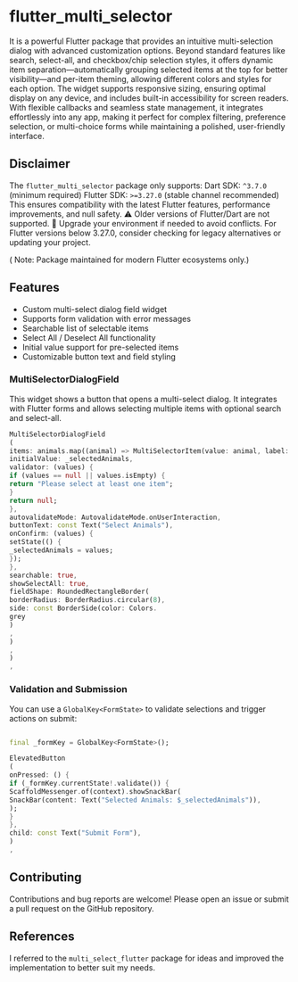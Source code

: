 # flutter_multi_selector

It is a powerful Flutter package that provides an intuitive multi-selection
dialog with advanced customization options. Beyond standard features like search, select-all, and
checkbox/chip selection styles, it offers dynamic item separation—automatically grouping selected
items at the top for better visibility—and per-item theming, allowing different colors and styles
for each option. The widget supports responsive sizing, ensuring optimal display on any device, and
includes built-in accessibility for screen readers. With flexible callbacks and seamless state
management, it integrates effortlessly into any app, making it perfect for complex filtering,
preference selection, or multi-choice forms while maintaining a polished, user-friendly interface.

## Disclaimer

The `flutter_multi_selector` package only supports:
Dart SDK: `^3.7.0` (minimum required)
Flutter SDK: `>=3.27.0` (stable channel recommended)
This ensures compatibility with the latest Flutter features, performance improvements, and null
safety.
⚠ Older versions of Flutter/Dart are not supported.
📌 Upgrade your environment if needed to avoid conflicts.
For Flutter versions below 3.27.0, consider checking for legacy alternatives or updating your
project.

( Note: Package maintained for modern Flutter ecosystems only.)

## Features

- Custom multi-select dialog field widget
- Supports form validation with error messages
- Searchable list of selectable items
- Select All / Deselect All functionality
- Initial value support for pre-selected items
- Customizable button text and field styling

### MultiSelectorDialogField

This widget shows a button that opens a multi-select dialog. It integrates with Flutter forms and
allows selecting multiple items with optional search and select-all.

```dart
MultiSelectorDialogField
(
items: animals.map((animal) => MultiSelectorItem(value: animal, label: animal)).toList(),
initialValue: _selectedAnimals,
validator: (values) {
if (values == null || values.isEmpty) {
return "Please select at least one item";
}
return null;
},
autovalidateMode: AutovalidateMode.onUserInteraction,
buttonText: const Text("Select Animals"),
onConfirm: (values) {
setState(() {
_selectedAnimals = values;
});
},
searchable: true,
showSelectAll: true,
fieldShape: RoundedRectangleBorder(
borderRadius: BorderRadius.circular(8),
side: const BorderSide(color: Colors.
grey
)
,
)
,
)
,
```

### Validation and Submission

You can use a `GlobalKey<FormState>` to validate selections and trigger actions on submit:

```dart

final _formKey = GlobalKey<FormState>();

ElevatedButton
(
onPressed: () {
if (_formKey.currentState!.validate()) {
ScaffoldMessenger.of(context).showSnackBar(
SnackBar(content: Text("Selected Animals: $_selectedAnimals")),
);
}
},
child: const Text("Submit Form"),
)
,

```

## Contributing

Contributions and bug reports are welcome! Please open an issue or submit a pull request on the
GitHub repository.

## References

I referred to the `multi_select_flutter` package for ideas and improved the implementation to better
suit my needs.
